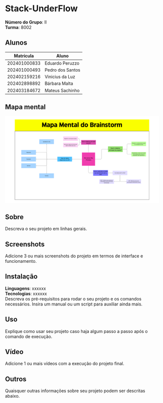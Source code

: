 # Stack-UnderFlow

**Número do Grupo**: II<br>
**Turma**: 8002<br>

## Alunos
|Matrícula | Aluno |
| -- | -- |
| 202401000833  |  Eduardo Peruzzo |
| 202401000493  |  Pedro dos Santos |
| 202402159216  |  Vinicius da Luz |
| 202402898892  |  Bárbara Malta |
| 202403184672  |  Mateus Sachinho |

## Mapa mental

![![Mapa mental Entrevista](./assets/Mapas_mentais/Mapa_Mental_do_Brainstorm.png)](./assets/Mapas_mentais/Mapa_Mental_do_Brainstorm.png)

## Sobre
Descreva o seu projeto em linhas gerais.

## Screenshots
Adicione 3 ou mais screenshots do projeto em termos de interface e funcionamento.

## Instalação
**Linguagens**: xxxxxx<br>
**Tecnologias**: xxxxxx<br>
Descreva os pré-requisitos para rodar o seu projeto e os comandos necessários.
Insira um manual ou um script para auxiliar ainda mais.

## Uso
Explique como usar seu projeto caso haja algum passo a passo após o comando de execução.

## Vídeo
Adicione 1 ou mais vídeos com a execução do projeto final.

## Outros
Quaisquer outras informações sobre seu projeto podem ser descritas abaixo.
